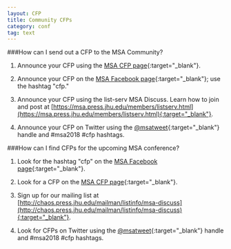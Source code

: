 ```yaml
---
layout: CFP
title: Community CFPs
category: conf
tag: text
---
```


###How can I send out a CFP to the MSA Community?

1. Announce your CFP using the [MSA CFP page](http://msa.press.jhu.edu/cgi-bin/cfp_view.cgi){:target="_blank"}.

2. Announce your CFP on the [MSA Facebook page](https://www.facebook.com/groups/35866051126/?fref=ts){:target="_blank"}; use the hashtag "cfp."

3. Announce your CFP using the list-serv MSA Discuss. Learn how to join and post at [https://msa.press.jhu.edu/members/listserv.html](https://msa.press.jhu.edu/members/listserv.html){:target="_blank"}.

4. Announce your CFP on Twitter using the [@msatweet](https://twitter.com/msatweet){:target="_blank"} handle and #msa2018 #cfp hashtags.

###How can I find CFPs for the upcoming MSA conference?

1. Look for the hashtag "cfp" on the [MSA Facebook page](https://www.facebook.com/groups/35866051126/?fref=ts){:target="_blank"}.

2. Look for a CFP on the [MSA CFP page](http://msa.press.jhu.edu/cgi-bin/cfp_view.cgi){:target="_blank"}.

3. Sign up for our mailing list at [http://chaos.press.jhu.edu/mailman/listinfo/msa-discuss](http://chaos.press.jhu.edu/mailman/listinfo/msa-discuss){:target="_blank"}.

4. Look for CFPs on Twitter using the [@msatweet](https://twitter.com/msatweet){:target="_blank"} handle and #msa2018 #cfp hashtags.